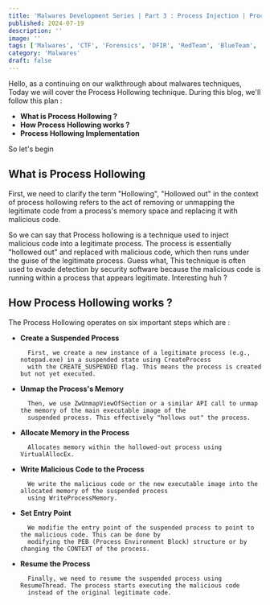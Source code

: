 ```yaml
---
title: 'Malwares Development Series | Part 3 : Process Injection | Process Hollowing'
published: 2024-07-19
description: ''
image: ''
tags: ['Malwares', 'CTF', 'Forensics', 'DFIR', 'RedTeam', 'BlueTeam', 'APT', 'Threat Hunting']
category: 'Malwares'
draft: false 
---
```


Hello, as a continuing on our walkthrough about malwares techniques, Today we will cover the Process Hollowing technique.
During this blog, we'll follow this plan :
- **What is Process Hollowing ?**
- **How Process Hollowing works ?**
- **Process Hollowing Implementation**

So let's begin

## What is Process Hollowing

First, we need to clarify the term "Hollowing", "Hollowed out" in the context of process hollowing refers to the act of removing or unmapping the legitimate code from a process's memory space and replacing it with malicious code.

So we can say that Process hollowing is a technique used to inject malicious code into a legitimate process. The process is essentially "hollowed out" and replaced with malicious code, which then runs under the guise of the legitimate process. Guess what, This technique is often used to evade detection by security software because the malicious code is running within a process that appears legitimate. Interesting huh ?

## How Process Hollowing works ?

The Process Hollowing operates on six important steps which are :

- **Create a Suspended Process**
    
        First, we create a new instance of a legitimate process (e.g., notepad.exe) in a suspended state using CreateProcess  
        with the CREATE_SUSPENDED flag. This means the process is created but not yet executed.

- **Unmap the Process's Memory**
    
        Then, we use ZwUnmapViewOfSection or a similar API call to unmap the memory of the main executable image of the  
        suspended process. This effectively "hollows out" the process.

- **Allocate Memory in the Process**
    
        Allocates memory within the hollowed-out process using VirtualAllocEx.

- **Write Malicious Code to the Process**
    
        We write the malicious code or the new executable image into the allocated memory of the suspended process 
        using WriteProcessMemory.

- **Set Entry Point**
    
        We modifie the entry point of the suspended process to point to the malicious code. This can be done by 
        modifying the PEB (Process Environment Block) structure or by changing the CONTEXT of the process.

- **Resume the Process**
    
        Finally, we need to resume the suspended process using ResumeThread. The process starts executing the malicious code 
        instead of the original legitimate code.










